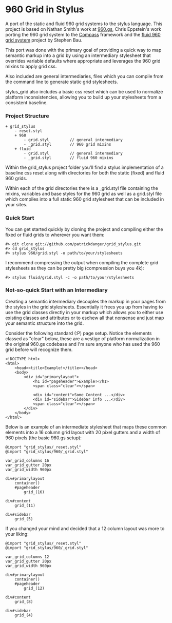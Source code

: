 # 960 Grid in Stylus

A port of the static and fluid 960 grid systems to the stylus language.
This project is based on Nathan Smith's work at [960.gs][1], Chris 
Eppstein's work porting the 960 grid system to the [Compass][2] framework 
and the [fluid 960 grid system][4] project by Stephen Bau.

This port was done with the primary goal of providing a quick way to 
map semantic markup into a grid by using an intermediary stylesheet that
overrides variable defaults where appropriate and leverages the 960 grid
mixins to apply grid css.

Also included are general intermediaries, files which you can compile from
the command line to generate static grid stylesheets.

stylus_grid also includes a basic css reset which can be used to normalize
platform inconsistencies, allowing you to build up your stylesheets from
a consistent baseline.


### Project Structure

	+ grid_stylus
		- reset.styl
		+ 960
			- grid.styl			// general intermediary
			- _grid.styl		// 960 grid mixins
		+ fluid
			- grid.styl			// general intermediary
			- _grid.styl		// fluid 960 mixins

Within the grid_stylus project folder you'll find a stylus implementation
of a baseline css reset along with directories for both the static (fixed)
and fluid 960 grids.

Within each of the grid directories there is a _grid.styl file containing 
the mixins, variables and base styles for the 960 grid as well as a 
grid.styl file which compiles into a full static 960 grid stylesheet
that can be included in your sites.


### Quick Start

You can get started quickly by cloning the project and compiling either
the fixed or fluid grids to wherever you want them:

	#> git clone git://github.com/patrickdanger/grid_stylus.git
	#> cd grid_stylus
	#> stylus 960/grid.styl -o path/to/your/stylesheets
	
I recommend compressing the output when compiling the complete grid
stylesheets as they can be pretty big (compression buys you 4k):

	#> stylus fluid/grid.styl -c -o path/to/your/stylesheets


### Not-so-quick Start with an Intermediary

Creating a semantic intermediary decouples the markup in your pages 
from the styles in the grid stylesheets.  Essentially it frees you up
from having to use the grid classes directly in your markup which 
allows you to either use existing classes and attributes or to eschew
all that nonsense and just map your semantic structure into the grid.

Consider the following standard (:P) page setup.  Notice the elements
classed as "clear" below, these are a vestige of platform normalization
in the original 960.gs codebase and I'm sure anyone who has used the
960 grid before will recognize them.

	<!DOCTYPE html>
	<html>
		<head><title>Example!</title></head>
		<body>
			<div id="primarylayout">
				<h1 id="pageheader">Example!</h1>
				<span class="clear"></span>
				
				<div id="content">Some Content ...</div>
				<div id="sidebar">Sidebar info ...</div>
				<span class="clear"></span>
			</div>
		</body>
	</html>

Below is an example of an intermediate stylesheet that maps these common
elements into a 16 column grid layout with 20 pixel gutters and a width
of 960 pixels (the basic 960.gs setup):

	@import "grid_stylus/_reset.styl"
	@import "grid_stylus/960/_grid.styl"

	var_grid_columns 16
	var_grid_gutter 20px
	var_grid_width 960px

	div#primarylayout
		container()
		#pageheader
			grid_(16)
		
	div#content
		grid_(11)
	
	div#sidebar
		grid_(5)


If you changed your mind and decided that a 12 column layout was more to 
your liking:

	@import "grid_stylus/_reset.styl"
	@import "grid_stylus/960/_grid.styl"

	var_grid_columns 12
	var_grid_gutter 20px
	var_grid_width 960px

	div#primarylayout
		container()
		#pageheader
			grid_(12)
	
	div#content
		grid_(8)

	div#sidebar
		grid_(4)



[1]: http://960.gs
[2]: http://compass-style.org/
[3]: http://www.designinfluences.com/
[4]: https://github.com/bauhouse/fluid960gs